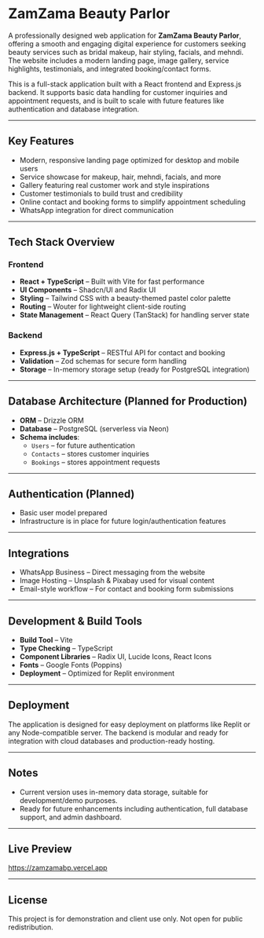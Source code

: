 # ZamZama Beauty Parlor

A professionally designed web application for **ZamZama Beauty Parlor**, offering a smooth and engaging digital experience for customers seeking beauty services such as bridal makeup, hair styling, facials, and mehndi. The website includes a modern landing page, image gallery, service highlights, testimonials, and integrated booking/contact forms.

This is a full-stack application built with a React frontend and Express.js backend. It supports basic data handling for customer inquiries and appointment requests, and is built to scale with future features like authentication and database integration.

---

## Key Features

- Modern, responsive landing page optimized for desktop and mobile users
- Service showcase for makeup, hair, mehndi, facials, and more
- Gallery featuring real customer work and style inspirations
- Customer testimonials to build trust and credibility
- Online contact and booking forms to simplify appointment scheduling
- WhatsApp integration for direct communication

---

## Tech Stack Overview

### Frontend

- **React + TypeScript** – Built with Vite for fast performance
- **UI Components** – Shadcn/UI and Radix UI
- **Styling** – Tailwind CSS with a beauty-themed pastel color palette
- **Routing** – Wouter for lightweight client-side routing
- **State Management** – React Query (TanStack) for handling server state

### Backend

- **Express.js + TypeScript** – RESTful API for contact and booking
- **Validation** – Zod schemas for secure form handling
- **Storage** – In-memory storage setup (ready for PostgreSQL integration)

---

## Database Architecture (Planned for Production)

- **ORM** – Drizzle ORM
- **Database** – PostgreSQL (serverless via Neon)
- **Schema includes**:
  - `Users` – for future authentication
  - `Contacts` – stores customer inquiries
  - `Bookings` – stores appointment requests

---

## Authentication (Planned)

- Basic user model prepared
- Infrastructure is in place for future login/authentication features

---

## Integrations

- WhatsApp Business – Direct messaging from the website
- Image Hosting – Unsplash & Pixabay used for visual content
- Email-style workflow – For contact and booking form submissions

---

## Development & Build Tools

- **Build Tool** – Vite
- **Type Checking** – TypeScript
- **Component Libraries** – Radix UI, Lucide Icons, React Icons
- **Fonts** – Google Fonts (Poppins)
- **Deployment** – Optimized for Replit environment

---

## Deployment

The application is designed for easy deployment on platforms like Replit or any Node-compatible server. The backend is modular and ready for integration with cloud databases and production-ready hosting.

---

## Notes

- Current version uses in-memory data storage, suitable for development/demo purposes.
- Ready for future enhancements including authentication, full database support, and admin dashboard.

---

## Live Preview

https://zamzamabp.vercel.app

---

## License

This project is for demonstration and client use only. Not open for public redistribution.
